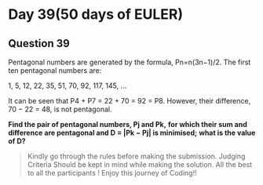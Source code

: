 # Day 39(50 days of EULER)

## Question 39

Pentagonal numbers are generated by the formula, Pn=n(3n−1)/2.
The first ten pentagonal numbers are:

1, 5, 12, 22, 35, 51, 70, 92, 117, 145, ...

It can be seen that P4 + P7 = 22 + 70 = 92 = P8. However, their difference, 70 − 22 = 48, is not pentagonal.

**Find the pair of pentagonal numbers, Pj and Pk,**
**for which their sum and difference are pentagonal and D = |Pk − Pj| is minimised;**
**what is the value of D?**

> Kindly go through the rules before making the submission.
>Judging Criteria Should be kept in mind while making the solution.
>All the best to all the participants ! Enjoy this journey of Coding!!
